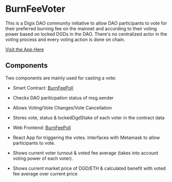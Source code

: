 # BurnFeeVoter
This is a Digix DAO community initiative to allow DAO participants to vote for their preferred burning fee on the mainnet and according to their voting power based on locked DGDs in the DAO.
There's no centralized actor in the voting process and every voting action is done on chain.

[Visit the App Here](https://hypnotortoise.github.io/burnFeeVoter/)

## Components
Two components are mainly used for casting a vote:
* Smart Contract: [BurnFeePoll](https://gitlab.com/hypnotortoise/burnFeeVoter/blob/dev/contracts/BurnFeePoll.sol)
 * Checks DAO pariticpation status of msg.sender
 * Allows Voting/Vote Changes/Vote Cancellation
 * Stores vote, status & lockedDgdStake of each voter in the contract data

* Web Frontend: [BurnFeePoll](https://gitlab.com/hypnotortoise/burnFeeVoter/tree/dev/client)
 * React App for triggering the votes. Interfaces with Metamask to allow participants to vote.
 * Shows current voter turnout & voted fee average (takes into account voting power of each voter).
 * Shows current market price of DGD/ETH & calculated benefit with voted fee average over current price
 